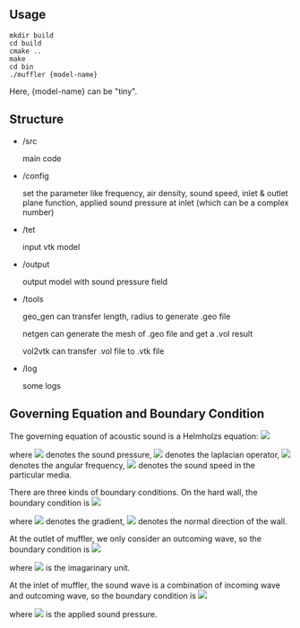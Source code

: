## Usage
```
mkdir build
cd build
cmake ..
make
cd bin
./muffler {model-name}
```
Here, {model-name} can be "tiny".

## Structure
* /src

	main code

* /config

	set the parameter like frequency, air density, sound speed, inlet & outlet plane function, applied sound pressure at inlet (which can be a complex number)

* /tet

	input vtk model

* /output

	output model with sound pressure field

* /tools

	geo_gen can transfer length, radius to generate .geo file

	netgen can generate the mesh of .geo file and get a .vol result

	vol2vtk can transfer .vol file to .vtk file

* /log

	some logs

## Governing Equation and Boundary Condition

The governing equation of acoustic sound is a Helmholzs equation:
<img src="https://latex.codecogs.com/gif.latex?\bigtriangleup p - \frac{\omega^2}{c^2} p = 0"/>

where 
<img src="https://latex.codecogs.com/gif.latex?p"/> denotes the sound pressure,
<img src="https://latex.codecogs.com/gif.latex?\bigtriangleup"/> denotes the laplacian operator,
<img src="https://latex.codecogs.com/gif.latex?\omega"/> denotes the angular frequency,
<img src="https://latex.codecogs.com/gif.latex?c"/> denotes the sound speed in the particular media.

There are three kinds of boundary conditions. On the hard wall, the boundary condition is
<img src="https://latex.codecogs.com/gif.latex?\bigtriangledown p \cdot n = 0"/>

where
<img src="https://latex.codecogs.com/gif.latex?\bigtriangledown"/> denotes the gradient,
<img src="https://latex.codecogs.com/gif.latex?n"/> denotes the normal direction of the wall.

At the outlet of muffler, we only consider an outcoming wave, so the boundary condition is
<img src="https://latex.codecogs.com/gif.latex?\bigtriangledown p \cdot n + \frac{i \omega}{c}p = 0"/>

where
<img src="https://latex.codecogs.com/gif.latex?i"/> is the imagarinary unit.

At the inlet of muffler, the sound wave is a combination of incoming wave and outcoming wave, so the boundary condition is
<img src="https://latex.codecogs.com/gif.latex?\bigtriangledown p \cdot n + \frac{i \omega}{c}p - \frac{2 i \omega}{c}p_0 = 0"/>

where
<img src="https://latex.codecogs.com/gif.latex?p_0"/> is the applied sound pressure.